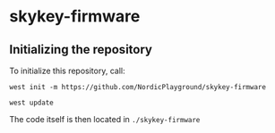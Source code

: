 # skykey-firmware

## Initializing the repository

To initialize this repository, call:

``west init -m https://github.com/NordicPlayground/skykey-firmware``

``west update``

The code itself is then located in ``./skykey-firmware``